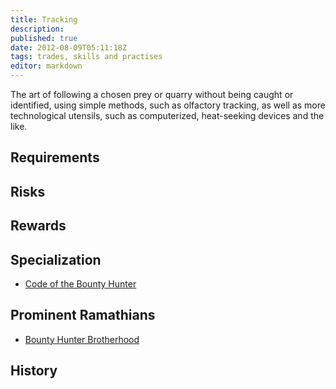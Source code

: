 ```yaml
---
title: Tracking
description:
published: true
date: 2012-08-09T05:11:18Z
tags: trades, skills and practises
editor: markdown
---
```


The art of following a chosen prey or quarry without being caught or identified, using simple methods, such as olfactory tracking, as well as more technological utensils, such as computerized, heat-seeking devices and the like.

## Requirements

## Risks

## Rewards

## Specialization

- [Code of the Bounty Hunter](/traditions/code-of-the-bounty-hunter)

## Prominent Ramathians

- [Bounty Hunter Brotherhood](/groups/bounty-hunter-brotherhood)

## History

